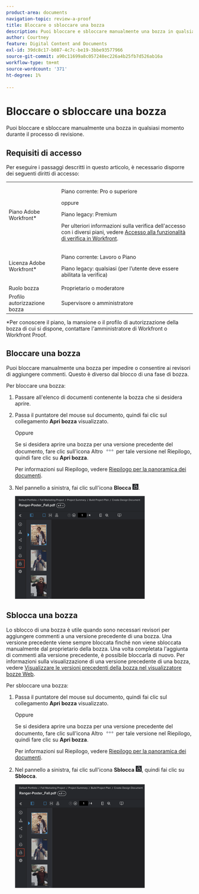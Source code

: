 ```yaml
---
product-area: documents
navigation-topic: review-a-proof
title: Bloccare o sbloccare una bozza
description: Puoi bloccare e sbloccare manualmente una bozza in qualsiasi momento durante il processo di revisione.
author: Courtney
feature: Digital Content and Documents
exl-id: 39dc8c17-b087-4c7c-be19-3bbe93577966
source-git-commit: a90c11699a8c057248ec226a4b25fb7d526ab16a
workflow-type: tm+mt
source-wordcount: '371'
ht-degree: 1%

---
```


# Bloccare o sbloccare una bozza

Puoi bloccare e sbloccare manualmente una bozza in qualsiasi momento durante il processo di revisione.

## Requisiti di accesso

Per eseguire i passaggi descritti in questo articolo, è necessario disporre dei seguenti diritti di accesso:

<table style="table-layout:auto"> 
 <col> 
 <col> 
 <tbody> 
  <tr> 
   <td role="rowheader">Piano Adobe Workfront*</td> 
   <td> <p>Piano corrente: Pro o superiore</p> <p>oppure</p> <p>Piano legacy: Premium</p> <p>Per ulteriori informazioni sulla verifica dell'accesso con i diversi piani, vedere <a href="/help/quicksilver/administration-and-setup/manage-workfront/configure-proofing/access-to-proofing-functionality.md" class="MCXref xref">Accesso alla funzionalità di verifica in Workfront</a>.</p> </td> 
  </tr> 
  <tr> 
   <td role="rowheader">Licenza Adobe Workfront*</td> 
   <td> <p>Piano corrente: Lavoro o Piano</p> <p>Piano legacy: qualsiasi (per l’utente deve essere abilitata la verifica)</p> </td> 
  </tr> 
  <tr> 
   <td role="rowheader">Ruolo bozza</td> 
   <td>Proprietario o moderatore</td> 
  </tr> 
  <tr> 
   <td role="rowheader">Profilo autorizzazione bozza </td> 
   <td>Supervisore o amministratore</td> 
  </tr> 
 </tbody> 
</table>

&#42;Per conoscere il piano, la mansione o il profilo di autorizzazione della bozza di cui si dispone, contattare l&#39;amministratore di Workfront o Workfront Proof.

## Bloccare una bozza

Puoi bloccare manualmente una bozza per impedire o consentire ai revisori di aggiungere commenti. Questo è diverso dal blocco di una fase di bozza.

Per bloccare una bozza:

1. Passare all&#39;elenco di documenti contenente la bozza che si desidera aprire.
1. Passa il puntatore del mouse sul documento, quindi fai clic sul collegamento **Apri bozza** visualizzato.

   Oppure

   Se si desidera aprire una bozza per una versione precedente del documento, fare clic sull&#39;icona Altro ![](assets/more-icon.png) per tale versione nel Riepilogo, quindi fare clic su **Apri bozza**.

   Per informazioni sul Riepilogo, vedere [Riepilogo per la panoramica dei documenti](../../../../documents/managing-documents/summary-for-documents.md).

1. Nel pannello a sinistra, fai clic sull&#39;icona **Blocca** ![](assets/unlock-proof-icon.png).

   ![](assets/lock-proof-350x277.png)

## Sblocca una bozza

Lo sblocco di una bozza è utile quando sono necessari revisori per aggiungere commenti a una versione precedente di una bozza. Una versione precedente viene sempre bloccata finché non viene sbloccata manualmente dal proprietario della bozza. Una volta completata l&#39;aggiunta di commenti alla versione precedente, è possibile bloccarla di nuovo. Per informazioni sulla visualizzazione di una versione precedente di una bozza, vedere [Visualizzare le versioni precedenti della bozza nel visualizzatore bozze Web](../../../../workfront-proof/wp-work-proofsfiles/review-proofs-wpv/view-previous-proof-versions.md).

Per sbloccare una bozza:

1. Passa il puntatore del mouse sul documento, quindi fai clic sul collegamento **Apri bozza** visualizzato.

   Oppure

   Se si desidera aprire una bozza per una versione precedente del documento, fare clic sull&#39;icona Altro ![](assets/more-icon.png) per tale versione nel Riepilogo, quindi fare clic su **Apri bozza**.

   Per informazioni sul Riepilogo, vedere [Riepilogo per la panoramica dei documenti](../../../../documents/managing-documents/summary-for-documents.md).

1. Nel pannello a sinistra, fai clic sull&#39;icona **Sblocca** ![](assets/unlock-proof-icon.png), quindi fai clic su **Sblocca**.

   ![](assets/copy-of-unlock-proof-350x279.png)
